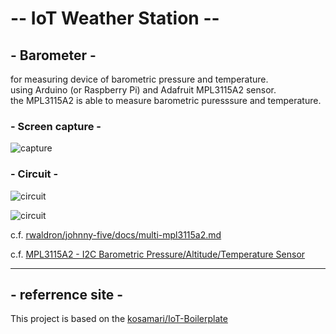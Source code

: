 # -- IoT Weather Station --

## - Barometer -

for measuring device of barometric pressure and temperature.  
using Arduino (or Raspberry Pi) and Adafruit MPL3115A2 sensor.  
the MPL3115A2 is able to  measure barometric puresssure and temperature.

### - Screen capture -

![capture](https://pbs.twimg.com/media/CYl6dYFUEAArX7x.png:large)

### - Circuit -

![circuit](http://make.kosakalab.com/.blog/wp-content/uploads/2016/01/barometer-mpl3115a2-768x409.png)

![circuit](http://make.kosakalab.com/.blog/wp-content/uploads/2016/01/RPI_MPL3115A2.png)  

c.f. [rwaldron/johnny-five/docs/multi-mpl3115a2.md](https://github.com/rwaldron/johnny-five/blob/master/docs/multi-mpl3115a2.md)  

c.f. [MPL3115A2 - I2C Barometric Pressure/Altitude/Temperature Sensor](https://www.adafruit.com/products/1893)
___

## - referrence site -

This project is based on the [kosamari/IoT-Boilerplate](https://github.com/kosamari/IoT-Boilerplate)
